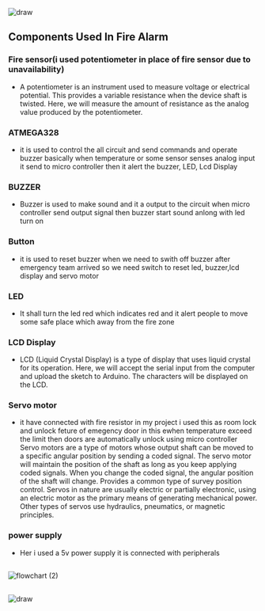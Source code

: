 
![draw](https://user-images.githubusercontent.com/98829237/156922691-f06d3071-48d1-4384-841f-d8b01ca31d5e.png)
##


## Components Used In Fire Alarm
### Fire sensor(i used potentiometer in place of fire sensor due to unavailability)
 * A potentiometer is an instrument used to measure voltage or electrical potential. This provides a variable resistance when the device shaft is twisted. Here, we will measure the amount of resistance as the analog value produced by the potentiometer.



### ATMEGA328
 * it is used to control the all circuit and send commands and operate buzzer basically when temperature or some sensor senses analog input it send to micro
 controller then it alert the buzzer, LED, Lcd Display     

### BUZZER
 * Buzzer is used to make sound and it a output to the circuit when micro controller send output signal then buzzer start sound anlong with led turn on

### Button
 * it is used to reset buzzer when we need to swith off buzzer after emergency team arrived so we need switch to reset led, buzzer,lcd display and servo motor
### LED
* It shall turn the led red which indicates red and it alert people to move some safe place which away from the fire zone
### LCD Display
*  LCD (Liquid Crystal Display) is a type of display that uses liquid crystal for its operation. Here, we will accept the serial input from the computer and upload the sketch to Arduino. The characters will be displayed on the LCD.

### Servo motor 
 * it have connected with fire resistor in my project i used this as room lock and unlock feture of emegency door in this ewhen temperature exceed the limit then doors are automatically unlock using micro controller Servo motors are a type of motors whose output shaft can be moved to a specific angular position by sending a coded signal. The servo motor will maintain the position of the shaft as long as you keep applying coded signals. When you change the coded signal, the angular position of the shaft will change.
Provides a common type of survey position control. Servos in nature are usually electric or partially electronic, using an electric motor as the primary means of generating mechanical power. Other types of servos use hydraulics, pneumatics, or magnetic principles.

### power supply
 * Her i used a 5v power supply it is connected with peripherals
##
![flowchart (2)](https://user-images.githubusercontent.com/98829237/156927005-73d2a261-c01e-406d-bf6f-fd987e6f0bcb.png)

 ##
![draw](https://user-images.githubusercontent.com/98829237/154841779-da2af976-0328-4623-9cd5-789a9e0bdaa2.png)



